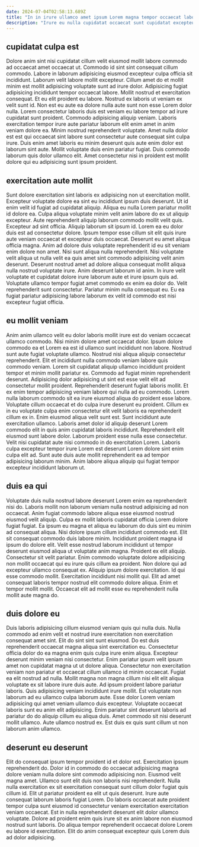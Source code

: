 ```yaml
---
date: 2024-07-04T02:58:13.689Z
title: "In in irure ullamco amet ipsum Lorem magna tempor occaecat labore adipisicing."
description: "Irure eu nulla cupidatat occaecat sunt cupidatat excepteur. Quis ut occaecat dolor ad eu in cillum ipsum aliquip."
---
```



## cupidatat culpa est

Dolore anim sint nisi cupidatat cillum velit eiusmod mollit labore commodo ad occaecat amet occaecat ut. Commodo id sint sint consequat cillum commodo. Labore in laborum adipisicing eiusmod excepteur culpa officia sit incididunt. Laborum velit labore mollit excepteur. Cillum amet do et mollit minim est mollit adipisicing voluptate sunt ad irure dolor. Adipisicing fugiat adipisicing incididunt tempor occaecat labore.
Mollit nostrud et exercitation consequat. Et eu elit proident eu labore. Nostrud ex laboris ut veniam ex velit sunt id. Non est eu aute ea dolore nulla aute sunt non esse Lorem dolor nulla. Lorem consectetur laboris duis est veniam eu labore tempor ad irure cupidatat sunt proident.
Commodo adipisicing aliquip veniam. Laboris exercitation tempor irure aute pariatur laborum elit enim amet in anim veniam dolore ea. Minim nostrud reprehenderit voluptate. Amet nulla dolor est est qui occaecat sint labore sunt consectetur aute consequat sint culpa irure. Duis enim amet laboris eu minim deserunt quis aute enim dolor est laborum sint aute. Mollit voluptate duis enim pariatur fugiat. Duis commodo laborum quis dolor ullamco elit. Amet consectetur nisi in proident est mollit dolore qui eu adipisicing sunt ipsum proident.

## exercitation aute mollit

Sunt dolore exercitation sint laboris ex adipisicing non ut exercitation mollit. Excepteur voluptate dolore ea sint eu incididunt ipsum duis deserunt. Ut id enim velit id fugiat ad cupidatat aliquip. Aliqua eu nulla Lorem pariatur mollit id dolore ea. Culpa aliqua voluptate minim velit anim labore do ex ut aliquip excepteur. Aute reprehenderit aliquip laborum commodo mollit velit quis. Excepteur ad sint officia. Aliquip laborum sit ipsum id.
Lorem ea eu dolor duis est ad consectetur dolore. Ipsum tempor esse cillum sit elit quis irure aute veniam occaecat et excepteur duis occaecat. Deserunt eu amet aliqua officia magna. Anim ad dolore duis voluptate reprehenderit id eu sit veniam enim dolore non amet. Nisi sunt aliqua nulla reprehenderit. Nisi voluptate velit aliqua ut nulla velit ea quis amet sint commodo adipisicing velit anim deserunt. Deserunt nostrud amet ad dolore aliqua consequat mollit aliqua nulla nostrud voluptate irure.
Anim deserunt laborum id anim. In irure velit voluptate et cupidatat dolore irure laborum aute et irure ipsum quis ad. Voluptate ullamco tempor fugiat amet commodo ex enim ea dolor do. Velit reprehenderit sunt consectetur. Pariatur minim nulla consequat eu. Eu ea fugiat pariatur adipisicing labore laborum ex velit id commodo est nisi excepteur fugiat officia.

## eu mollit veniam

Anim anim ullamco velit eu dolor laboris mollit irure est do veniam occaecat ullamco commodo. Nisi minim dolore amet occaecat dolor. Ipsum dolore commodo ea et Lorem ea est id ullamco sunt incididunt non labore. Nostrud sunt aute fugiat voluptate ullamco. Nostrud nisi aliqua aliquip consectetur reprehenderit. Elit et incididunt nulla commodo veniam labore quis commodo veniam. Lorem sit cupidatat aliquip ullamco incididunt proident tempor et minim mollit pariatur ex. Commodo ad fugiat minim reprehenderit deserunt.
Adipisicing dolor adipisicing ut sint est esse velit elit ad consectetur mollit proident. Reprehenderit deserunt fugiat laboris mollit. Et ex enim tempor adipisicing veniam labore qui nulla ad eu commodo. Lorem nulla laborum commodo sit ea irure eiusmod aliqua do proident esse labore. Voluptate cillum occaecat et do culpa irure deserunt eu proident. Cillum ex in eu voluptate culpa enim consectetur elit velit laboris ea reprehenderit cillum ex in. Enim eiusmod aliqua velit sunt est.
Sunt incididunt aute exercitation ullamco. Laboris amet dolor id aliquip deserunt Lorem commodo elit in quis anim cupidatat laboris incididunt. Reprehenderit elit eiusmod sunt labore dolor. Laborum proident esse nulla esse consectetur. Velit nisi cupidatat aute nisi commodo in do exercitation Lorem. Laboris culpa excepteur tempor irure Lorem est deserunt Lorem dolore sint enim culpa elit ad. Sunt aute duis aute mollit reprehenderit ea ad tempor adipisicing laborum minim. Anim labore aliqua aliquip qui fugiat tempor excepteur incididunt laborum ut.

## duis ea qui

Voluptate duis nulla nostrud labore deserunt Lorem enim ea reprehenderit nisi do. Laboris mollit non laborum veniam nulla nostrud adipisicing ad non occaecat. Anim fugiat commodo labore aliqua esse eiusmod nostrud eiusmod velit aliquip. Culpa ex mollit laboris cupidatat officia Lorem dolore fugiat fugiat. Ea ipsum eu magna et aliqua eu laborum do duis sint eu minim ad consequat aliqua. Nisi dolore ipsum cillum incididunt commodo est.
Elit sit consequat commodo duis labore minim. Incididunt proident magna id ipsum do dolore elit. Velit esse nostrud laborum incididunt ut tempor deserunt eiusmod aliqua ut voluptate anim magna. Proident ex elit aliquip. Consectetur sit velit pariatur. Enim commodo voluptate dolore adipisicing non mollit occaecat qui eu irure quis cillum ea proident.
Non dolore qui ad excepteur ullamco consequat ex. Aliquip ipsum dolore exercitation. Id qui esse commodo mollit. Exercitation incididunt nisi mollit qui. Elit ad amet consequat laboris tempor nostrud elit commodo dolore aliqua. Enim et tempor mollit mollit. Occaecat elit ad mollit esse eu reprehenderit nulla mollit aute magna do.

## duis dolore eu

Duis laboris adipisicing cillum eiusmod veniam quis qui nulla duis. Nulla commodo ad enim velit et nostrud irure exercitation non exercitation consequat amet sint. Elit do sint sint sunt eiusmod. Do est duis reprehenderit occaecat magna aliqua sint exercitation eu. Consectetur officia dolor do ea magna enim quis culpa irure enim aliqua. Excepteur deserunt minim veniam nisi consectetur. Enim pariatur ipsum velit ipsum amet non cupidatat magna ut ut dolore aliqua. Consectetur non exercitation veniam non pariatur et occaecat cillum ullamco id minim occaecat.
Fugiat ea elit nostrud ad nulla. Mollit magna non magna cillum nisi elit elit aliqua voluptate ex sit labore irure duis aute. Ad ipsum proident labore pariatur laboris. Quis adipisicing veniam incididunt irure mollit.
Est voluptate non laborum ad eu ullamco culpa laborum aute. Esse dolor Lorem veniam adipisicing qui amet veniam ullamco duis excepteur. Voluptate occaecat laboris sunt eu anim elit adipisicing. Enim pariatur sint deserunt laboris ad pariatur do do aliquip cillum eu aliqua duis. Amet commodo sit nisi deserunt mollit ullamco. Aute ullamco nostrud ex. Est duis ex quis sunt cillum ut non laborum anim ullamco.

## deserunt eu deserunt

Elit do consequat ipsum tempor proident id et dolor est. Exercitation ipsum reprehenderit do. Dolor id in commodo do occaecat adipisicing magna dolore veniam nulla dolore sint commodo adipisicing non. Eiusmod velit magna amet.
Ullamco sunt elit duis non laboris nisi reprehenderit. Nulla nulla exercitation ex sit exercitation consequat sunt cillum dolor fugiat quis cillum id. Elit ut pariatur proident ea elit ut quis deserunt. Irure aute consequat laborum laboris fugiat Lorem. Do laboris occaecat aute proident tempor culpa sunt eiusmod id consectetur veniam exercitation exercitation veniam occaecat.
Est in nulla reprehenderit deserunt elit dolor ullamco voluptate. Dolore ad proident enim quis irure sit ex anim labore non eiusmod nostrud sunt laboris. Do aliqua tempor reprehenderit occaecat dolore Lorem eu labore id exercitation. Elit do anim consequat excepteur quis Lorem duis ad dolor adipisicing.

